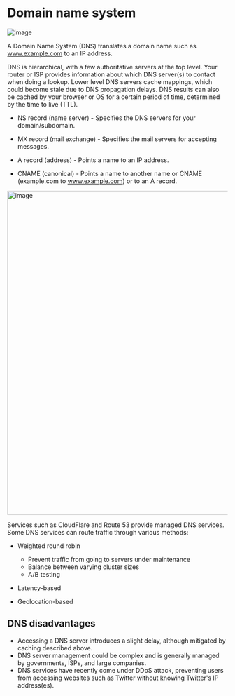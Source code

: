 # Domain name system

![image](https://github.com/user-attachments/assets/7335f117-bebd-4746-9afb-014825477d97)

A Domain Name System (DNS) translates a domain name such as www.example.com to an IP address.

DNS is hierarchical, with a few authoritative servers at the top level. Your router or ISP provides information about which DNS server(s) to contact when doing a lookup. Lower level DNS servers cache mappings, which could become stale due to DNS propagation delays. DNS results can also be cached by your browser or OS for a certain period of time, determined by the time to live (TTL).

- NS record (name server) - Specifies the DNS servers for your domain/subdomain.

- MX record (mail exchange) - Specifies the mail servers for accepting messages.

- A record (address) - Points a name to an IP address.

- CNAME (canonical) - Points a name to another name or CNAME (example.com to www.example.com) or to an A record.

<img width="739" alt="image" src="https://github.com/user-attachments/assets/26210a5c-be17-47e6-b860-31565f586b81">

Services such as CloudFlare and Route 53 provide managed DNS services. Some DNS services can route traffic through various methods:

- Weighted round robin
  - Prevent traffic from going to servers under maintenance
  - Balance between varying cluster sizes
  - A/B testing

- Latency-based

- Geolocation-based

## DNS disadvantages

- Accessing a DNS server introduces a slight delay, although mitigated by caching described above.
- DNS server management could be complex and is generally managed by governments, ISPs, and large companies.
- DNS services have recently come under DDoS attack, preventing users from accessing websites such as Twitter without knowing Twitter's IP address(es).

